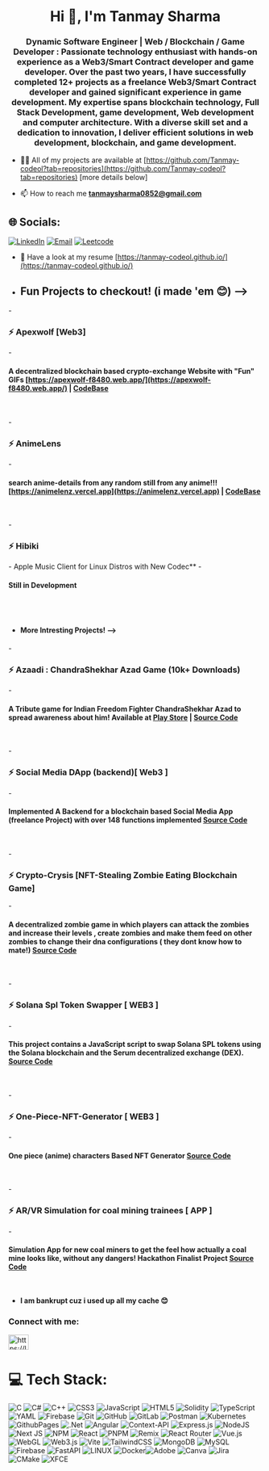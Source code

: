 
<h1 align="center">Hi 👋, I'm Tanmay Sharma</h1>
<h3 align="center">Dynamic Software Engineer | Web / Blockchain / Game Developer : Passionate technology enthusiast with hands-on experience as a Web3/Smart Contract developer and game developer. Over the past two years, I have successfully completed 12+ projects as a freelance Web3/Smart Contract developer and gained significant experience in game development. My expertise spans blockchain technology, Full Stack Development, game development, Web development and computer architecture.
  With a diverse skill set and a dedication to innovation, I deliver efficient solutions in web development, blockchain, and game development.</h3>




- 👨‍💻 All of my projects are available at [https://github.com/Tanmay-codeol?tab=repositories](https://github.com/Tanmay-codeol?tab=repositories) [more details below]

- 📫 How to reach me **tanmaysharma0852@gmail.com**

## 🌐 Socials:
[![LinkedIn](https://img.shields.io/badge/LinkedIn-%230077B5.svg?logo=linkedin&logoColor=white)](https://linkedin.com/in/Tanmay-codeol)
[![Email](https://img.shields.io/badge/Gmail-D14836?logo=gmail&logoColor=white)](mailto:tanmaysharma0852@gmail.com)
[![Leetcode](https://img.shields.io/badge/Leetcode-profile-gold)](https://leetcode.com/u/Tanmay-Codeol/)



- 📄 Have a look at my resume [https://tanmay-codeol.github.io/](https://tanmay-codeol.github.io/)


-  <h2>Fun Projects to checkout! (i made 'em 😊) --> </h2>
  -<h3>⚡ Apexwolf [Web3]</h3> - <h4>A decentralized blockchain based crypto-exchange Website with "Fun" GIFs [https://apexwolf-f8480.web.app/](https://apexwolf-f8480.web.app/) |  [CodeBase](https://github.com/Tanmay-codeol/ApexWolf-Crypto_Exchange/)</h4>
<br>

  -<h3>⚡ AnimeLens</h3> - <h4>search anime-details from any random still from any anime!!! [https://animelenz.vercel.app](https://animelenz.vercel.app) | [CodeBase](https://github.com/Tanmay-codeol/AnimeLens)</h4>
<br>

  -<h3>⚡ Hibiki</h3> - Apple Music Client for Linux Distros with New Codec** -<h4>Still in Development</h4>

<br>
<br>

-  <h4> More Intresting Projects! --></h4>
  -<h3>⚡ Azaadi : ChandraShekhar Azad Game (10k+ Downloads)</h3> - <h4>A Tribute game for Indian Freedom Fighter ChandraShekhar Azad to spread awareness about him! Available at [Play Store](https://play.google.com/store/apps/details?id=com.DefaultCompany.AzadiChandrashekarAzad&hl=en_IN) | [Source Code](https://github.com/Tanmay-codeol/Main-game)</h4>
<br>

  -<h3>⚡ Social Media DApp (backend)[ Web3 ]</h3> - <h4>Implemented A Backend for a blockchain based Social Media App (freelance Project) with over 148 functions implemented [Source Code](https://github.com/Tanmay-codeol/Social_Dapp_backend)</h4>
<br>

  -<h3>⚡ Crypto-Crysis [NFT-Stealing Zombie Eating Blockchain Game]</h3> - <h4>A decentralized zombie game in which players can attack the zombies and increase their levels , create zombies and make them feed on other zombies to change their dna configurations ( they dont know how to mate!)  [Source Code](https://github.com/Tanmay-codeol/Crypto-Crysis)</h4>
<br>

  -<h3>⚡ Solana Spl Token Swapper [ WEB3 ]</h3> - <h4>This project contains a JavaScript script to swap Solana SPL tokens using the Solana blockchain and the Serum decentralized exchange (DEX). [Source Code](https://github.com/Tanmay-codeol/solana-spl-token-swap/)</h4>
<br>

  -<h3>⚡ One-Piece-NFT-Generator [ WEB3 ]</h3> - <h4>One piece (anime) characters Based NFT Generator [Source Code](https://github.com/Tanmay-codeol/one-piece-nft-gen)</h4>
<br>

  -<h3>⚡ AR/VR Simulation for coal mining trainees [ APP ]</h3> - <h4>Simulation App for new coal miners to get the feel how actually a coal mine looks like, without any dangers! Hackathon Finalist Project [Source Code](https://github.com/Tanmay-codeol/AR-VR-Simulation-For-Coal-Miners)</h4>
<br>



- **I am bankrupt cuz i used up all my cache 😊**


<h3 align="left">Connect with me:</h3>
<p align="left">
<a href="https://linkedin.com/in/https://linkedin.com/in/tanmay-codeol" target="blank"><img align="center" src="https://raw.githubusercontent.com/rahuldkjain/github-profile-readme-generator/master/src/images/icons/Social/linked-in-alt.svg" alt="https://linkedin.com/in/tanmay-codeol" height="30" width="40" /></a>
</p>

# 💻 Tech Stack:
![C](https://img.shields.io/badge/c-%2300599C.svg?style=for-the-badge&logo=c&logoColor=white) ![C#](https://img.shields.io/badge/c%23-%23239120.svg?style=for-the-badge&logo=csharp&logoColor=white) ![C++](https://img.shields.io/badge/c++-%2300599C.svg?style=for-the-badge&logo=c%2B%2B&logoColor=white) ![CSS3](https://img.shields.io/badge/css3-%231572B6.svg?style=for-the-badge&logo=css3&logoColor=white) ![JavaScript](https://img.shields.io/badge/javascript-%23323330.svg?style=for-the-badge&logo=javascript&logoColor=%23F7DF1E) ![HTML5](https://img.shields.io/badge/html5-%23E34F26.svg?style=for-the-badge&logo=html5&logoColor=white) ![Solidity](https://img.shields.io/badge/Solidity-%23363636.svg?style=for-the-badge&logo=solidity&logoColor=white) ![TypeScript](https://img.shields.io/badge/typescript-%23007ACC.svg?style=for-the-badge&logo=typescript&logoColor=white) ![YAML](https://img.shields.io/badge/yaml-%23ffffff.svg?style=for-the-badge&logo=yaml&logoColor=151515) ![Firebase](https://img.shields.io/badge/firebase-%23039BE5.svg?style=for-the-badge&logo=firebase) ![Git](https://img.shields.io/badge/git-%23F05033.svg?style=for-the-badge&logo=git&logoColor=white) ![GitHub](https://img.shields.io/badge/github-%23121011.svg?style=for-the-badge&logo=github&logoColor=white) ![GitLab](https://img.shields.io/badge/gitlab-%23181717.svg?style=for-the-badge&logo=gitlab&logoColor=white) ![Postman](https://img.shields.io/badge/Postman-FF6C37?style=for-the-badge&logo=postman&logoColor=white) ![Kubernetes](https://img.shields.io/badge/kubernetes-%23326ce5.svg?style=for-the-badge&logo=kubernetes&logoColor=white)![GithubPages](https://img.shields.io/badge/github%20pages-121013?style=for-the-badge&logo=github&logoColor=white) ![.Net](https://img.shields.io/badge/.NET-5C2D91?style=for-the-badge&logo=.net&logoColor=white) ![Angular](https://img.shields.io/badge/angular-%23DD0031.svg?style=for-the-badge&logo=angular&logoColor=white) ![Context-API](https://img.shields.io/badge/Context--Api-000000?style=for-the-badge&logo=react) ![Express.js](https://img.shields.io/badge/express.js-%23404d59.svg?style=for-the-badge&logo=express&logoColor=%2361DAFB) ![NodeJS](https://img.shields.io/badge/node.js-6DA55F?style=for-the-badge&logo=node.js&logoColor=white) ![Next JS](https://img.shields.io/badge/Next-black?style=for-the-badge&logo=next.js&logoColor=white) ![NPM](https://img.shields.io/badge/NPM-%23CB3837.svg?style=for-the-badge&logo=npm&logoColor=white) ![React](https://img.shields.io/badge/react-%2320232a.svg?style=for-the-badge&logo=react&logoColor=%2361DAFB) ![PNPM](https://img.shields.io/badge/pnpm-%234a4a4a.svg?style=for-the-badge&logo=pnpm&logoColor=f69220) ![Remix](https://img.shields.io/badge/remix-%23000.svg?style=for-the-badge&logo=remix&logoColor=white) ![React Router](https://img.shields.io/badge/React_Router-CA4245?style=for-the-badge&logo=react-router&logoColor=white) ![Vue.js](https://img.shields.io/badge/vue.js-%2335495e.svg?style=for-the-badge&logo=vuedotjs&logoColor=%234FC08D) ![WebGL](https://img.shields.io/badge/WebGL-990000?logo=webgl&logoColor=white&style=for-the-badge) ![Web3.js](https://img.shields.io/badge/web3.js-F16822?style=for-the-badge&logo=web3.js&logoColor=white) ![Vite](https://img.shields.io/badge/vite-%23646CFF.svg?style=for-the-badge&logo=vite&logoColor=white) ![TailwindCSS](https://img.shields.io/badge/tailwindcss-%2338B2AC.svg?style=for-the-badge&logo=tailwind-css&logoColor=white) ![MongoDB](https://img.shields.io/badge/MongoDB-%234ea94b.svg?style=for-the-badge&logo=mongodb&logoColor=white) ![MySQL](https://img.shields.io/badge/mysql-4479A1.svg?style=for-the-badge&logo=mysql&logoColor=white) ![Firebase](https://img.shields.io/badge/firebase-a08021?style=for-the-badge&logo=firebase&logoColor=ffcd34) ![FastAPI](https://img.shields.io/badge/FastAPI-005571?style=for-the-badge&logo=fastapi)
![LINUX](https://img.shields.io/badge/Linux-FCC624?style=for-the-badge&logo=linux&logoColor=black) ![Docker](https://img.shields.io/badge/docker-%230db7ed.svg?style=for-the-badge&logo=docker&logoColor=white)![Adobe](https://img.shields.io/badge/adobe-%23FF0000.svg?style=for-the-badge&logo=adobe&logoColor=white) ![Canva](https://img.shields.io/badge/Canva-%2300C4CC.svg?style=for-the-badge&logo=Canva&logoColor=white)  ![Jira](https://img.shields.io/badge/jira-%230A0FFF.svg?style=for-the-badge&logo=jira&logoColor=white) ![CMake](https://img.shields.io/badge/CMake-%23008FBA.svg?style=for-the-badge&logo=cmake&logoColor=white) ![XFCE](https://img.shields.io/badge/XFCE-%232284F2.svg?style=for-the-badge&logo=xfce&logoColor=white)


















